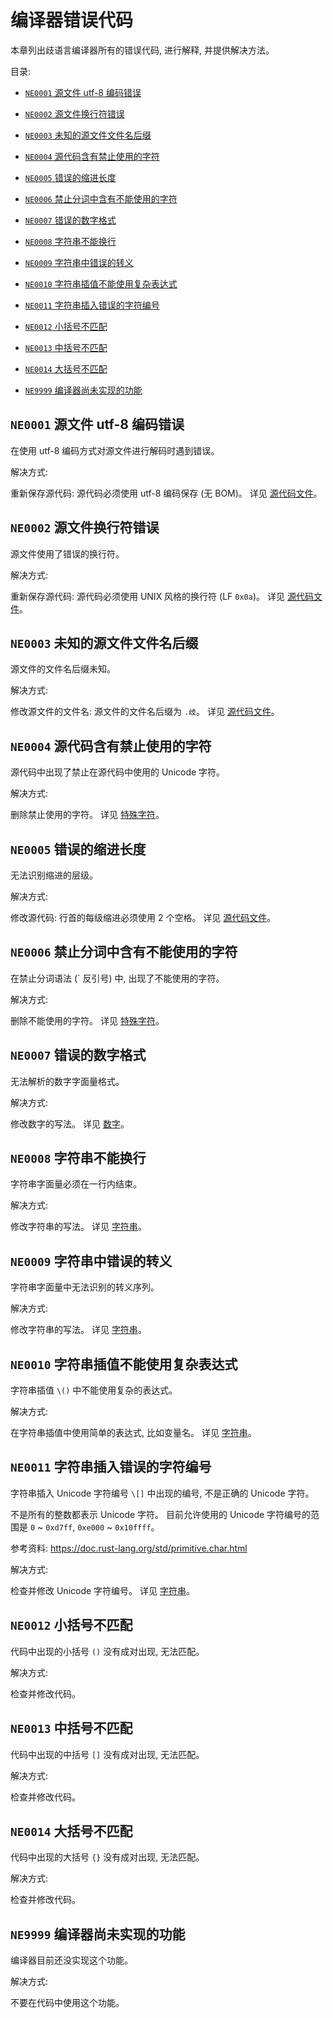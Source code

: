 # 编译器错误代码

本章列出歧语言编译器所有的错误代码, 进行解释, 并提供解决方法。

目录:

+ [`NE0001` 源文件 utf-8 编码错误](#ne0001-源文件-utf-8-编码错误)

+ [`NE0002` 源文件换行符错误](#ne0002-源文件换行符错误)

+ [`NE0003` 未知的源文件文件名后缀](#ne0003-未知的源文件文件名后缀)

+ [`NE0004` 源代码含有禁止使用的字符](#ne0004-源代码含有禁止使用的字符)

+ [`NE0005` 错误的缩进长度](#ne0005-错误的缩进长度)

+ [`NE0006` 禁止分词中含有不能使用的字符](#ne0006-禁止分词中含有不能使用的字符)

+ [`NE0007` 错误的数字格式](#ne0007-错误的数字格式)

+ [`NE0008` 字符串不能换行](#ne0008-字符串不能换行)

+ [`NE0009` 字符串中错误的转义](#ne0009-字符串中错误的转义)

+ [`NE0010` 字符串插值不能使用复杂表达式](#ne0010-字符串插值不能使用复杂表达式)

+ [`NE0011` 字符串插入错误的字符编号](#ne0011-字符串插入错误的字符编号)

+ [`NE0012` 小括号不匹配](#ne0012-小括号不匹配)

+ [`NE0013` 中括号不匹配](#ne0013-中括号不匹配)

+ [`NE0014` 大括号不匹配](#ne0014-大括号不匹配)

+ [`NE9999` 编译器尚未实现的功能](#ne9999-编译器尚未实现的功能)


## `NE0001` 源文件 utf-8 编码错误

在使用 utf-8 编码方式对源文件进行解码时遇到错误。

解决方式:

重新保存源代码: 源代码必须使用 utf-8 编码保存 (无 BOM)。
详见 [源代码文件](./1_源代码文件.md)。


## `NE0002` 源文件换行符错误

源文件使用了错误的换行符。

解决方式:

重新保存源代码: 源代码必须使用 UNIX 风格的换行符 (LF `0x0a`)。
详见 [源代码文件](./1_源代码文件.md)。


## `NE0003` 未知的源文件文件名后缀

源文件的文件名后缀未知。

解决方式:

修改源文件的文件名: 源文件的文件名后缀为 `.歧`。
详见 [源代码文件](./1_源代码文件.md)。


## `NE0004` 源代码含有禁止使用的字符

源代码中出现了禁止在源代码中使用的 Unicode 字符。

解决方式:

删除禁止使用的字符。
详见 [特殊字符](./2_特殊字符.md)。


## `NE0005` 错误的缩进长度

无法识别缩进的层级。

解决方式:

修改源代码: 行首的每级缩进必须使用 2 个空格。
详见 [源代码文件](./1_源代码文件.md)。


## `NE0006` 禁止分词中含有不能使用的字符

在禁止分词语法 (\` 反引号) 中, 出现了不能使用的字符。

解决方式:

删除不能使用的字符。
详见 [特殊字符](./2_特殊字符.md)。


## `NE0007` 错误的数字格式

无法解析的数字字面量格式。

解决方式:

修改数字的写法。
详见 [数字](./6_数字.md)。


## `NE0008` 字符串不能换行

字符串字面量必须在一行内结束。

解决方式:

修改字符串的写法。
详见 [字符串](./5_字符串.md)。


## `NE0009` 字符串中错误的转义

字符串字面量中无法识别的转义序列。

解决方式:

修改字符串的写法。
详见 [字符串](./5_字符串.md)。


## `NE0010` 字符串插值不能使用复杂表达式

字符串插值 `\()` 中不能使用复杂的表达式。

解决方式:

在字符串插值中使用简单的表达式, 比如变量名。
详见 [字符串](./5_字符串.md)。


## `NE0011` 字符串插入错误的字符编号

字符串插入 Unicode 字符编号 `\[]` 中出现的编号, 不是正确的 Unicode 字符。

不是所有的整数都表示 Unicode 字符。
目前允许使用的 Unicode 字符编号的范围是
`0` ~ `0xd7ff`,
`0xe000` ~ `0x10ffff`。

参考资料: <https://doc.rust-lang.org/std/primitive.char.html>

解决方式:

检查并修改 Unicode 字符编号。
详见 [字符串](./5_字符串.md)。


## `NE0012` 小括号不匹配

代码中出现的小括号 `()` 没有成对出现, 无法匹配。

解决方式:

检查并修改代码。


## `NE0013` 中括号不匹配

代码中出现的中括号 `[]` 没有成对出现, 无法匹配。

解决方式:

检查并修改代码。


## `NE0014` 大括号不匹配

代码中出现的大括号 `{}` 没有成对出现, 无法匹配。

解决方式:

检查并修改代码。


## `NE9999` 编译器尚未实现的功能

编译器目前还没实现这个功能。

解决方式:

不要在代码中使用这个功能。
